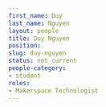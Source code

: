 ```yaml
---
first_name: Duy
last_name: Nguyen
layout: people
title: Duy Nguyen
position:
slug: duy-nguyen
status: not_current
people-category:
- student
roles:
- Makerspace Technologist
---
```



